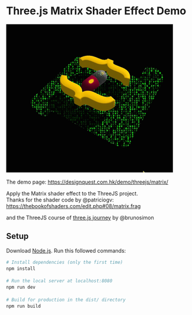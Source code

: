 # Three.js Matrix Shader Effect Demo

![](demo.gif)

The demo page:
https://designquest.com.hk/demo/threejs/matrix/

Apply the Matrix shader effect to the ThreeJS project.\
Thanks for the shader code by @patriciogv:\
https://thebookofshaders.com/edit.php#08/matrix.frag

and the ThreeJS course of [three.js journey](https://threejs-journey.xyz/) by @brunosimon

## Setup
Download [Node.js](https://nodejs.org/en/download/).
Run this followed commands:

``` bash
# Install dependencies (only the first time)
npm install

# Run the local server at localhost:8080
npm run dev

# Build for production in the dist/ directory
npm run build
```
